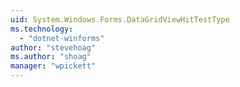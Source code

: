 ```yaml
---
uid: System.Windows.Forms.DataGridViewHitTestType
ms.technology: 
  - "dotnet-winforms"
author: "stevehoag"
ms.author: "shoag"
manager: "wpickett"
---
```

